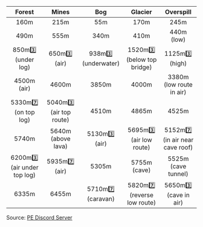 Forest | Mines | Bog | Glacier | Overspill
:--: | :--: | :--: | :--: | :--:  
160m | 215m | 55m | 170m | 245m
490m | 555m | 340m | 410m | 440m (low)
850m3️⃣ (under log) | 650m3️⃣ (air) | 938m3️⃣ (underwater)  | 1520m3️⃣ (below top bridge) | 1125m3️⃣ (high)
4500m (air) | 4600m | 3850m | 4000m | 3380m (low route in air)
5330m7️⃣ (on top log) | 5040m3️⃣ (air top route) | 4510m | 4865m | 4525m
5740m | 5640m (above lava) | 5130m3️⃣ (air) | 5695m3️⃣ (air low route) | 5152m7️⃣ (in air near cave roof)
6200m3️⃣ (air under top log) | 5935m7️⃣ (air) | 5305m | 5755m (cave) | 5525m (cave tunnel)
6335m | 6455m | 5710m7️⃣ (caravan) | 5820m7️⃣ (reverse low route) | 5650m3️⃣ (cave in air)

Source: [PE Discord Server](https://discord.gg/w29PA2H3M4)
